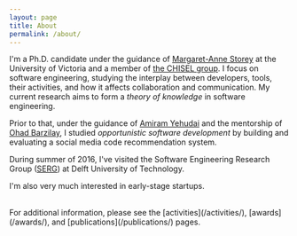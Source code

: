 ```yaml
---
layout: page
title: About
permalink: /about/
---
```


I'm a Ph.D. candidate under the guidance of [Margaret-Anne Storey](http://margaretstorey.com/) at the University of Victoria and a member of [the CHISEL group](http://thechiselgroup.org/). I focus on software engineering, studying the interplay between developers, tools, their activities, and how it affects collaboration and communication. My current research aims to form a _theory of knowledge_ in software engineering. 

Prior to that, under the guidance of [Amiram Yehudai](http://www.cs.tau.ac.il/~amiramy/) and the mentorship of [Ohad Barzilay](http://www.barzilab.com/), I studied _opportunistic software development_ by building and evaluating a social media code recommendation system.

During summer of 2016, I've visited the Software Engineering Research Group ([SERG](http://swerl.tudelft.nl/bin/view/Main/WebHome)) at Delft University of Technology.

I'm also very much interested in early-stage startups.

<br>
For additional information, please see the [activities](/activities/), [awards](/awards/), and [publications](/publications/) pages.
